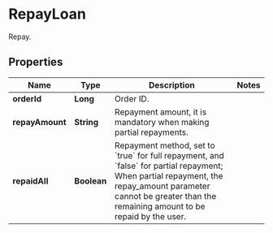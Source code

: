 
# RepayLoan

Repay.

## Properties

Name | Type | Description | Notes
------------ | ------------- | ------------- | -------------
**orderId** | **Long** | Order ID. | 
**repayAmount** | **String** | Repayment amount, it is mandatory when making partial repayments. | 
**repaidAll** | **Boolean** | Repayment method, set to &#x60;true&#x60; for full repayment, and &#x60;false&#x60; for partial repayment; When partial repayment, the repay_amount parameter cannot be greater than the remaining amount to be repaid by the user.  | 

